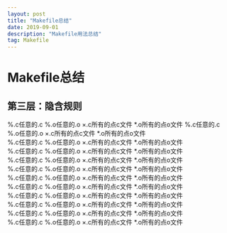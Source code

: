 ```yaml
---  
layout: post  
title: "Makefile总结"  
date: 2019-09-01   
description: "Makefile用法总结"  
tag: Makefile  
---     
```

# Makefile总结  

## 第三层：隐含规则    
%.c任意的.c %.o任意的.o ×.c所有的点c文件 *.o所有的点o文件  %.c任意的.c %.o任意的.o ×.c所有的点c文件 *.o所有的点o文件  
%.c任意的.c %.o任意的.o ×.c所有的点c文件 *.o所有的点o文件  
%.c任意的.c %.o任意的.o ×.c所有的点c文件 *.o所有的点o文件  
%.c任意的.c %.o任意的.o ×.c所有的点c文件 *.o所有的点o文件  
%.c任意的.c %.o任意的.o ×.c所有的点c文件 *.o所有的点o文件  
%.c任意的.c %.o任意的.o ×.c所有的点c文件 *.o所有的点o文件  
%.c任意的.c %.o任意的.o ×.c所有的点c文件 *.o所有的点o文件  
%.c任意的.c %.o任意的.o ×.c所有的点c文件 *.o所有的点o文件  
%.c任意的.c %.o任意的.o ×.c所有的点c文件 *.o所有的点o文件  
%.c任意的.c %.o任意的.o ×.c所有的点c文件 *.o所有的点o文件  
%.c任意的.c %.o任意的.o ×.c所有的点c文件 *.o所有的点o文件  

